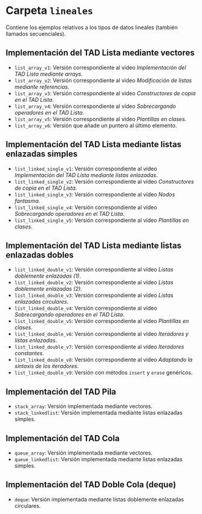 # Carpeta `lineales`

Contiene los ejemplos relativos a los tipos de datos lineales (también llamados secuenciales).

## Implementación del TAD Lista mediante vectores

 * `list_array_v1`: Versión correspondiente al vídeo *Implementación del TAD Lista mediante arrays*.
 * `list_array_v2`: Versión correspondiente al vídeo *Modificación de listas mediante referencias*.
 * `list_array_v3`: Versión correspondiente al vídeo *Constructores de copia en el TAD Lista*.
 * `list_array_v4`: Versión correspondiente al vídeo *Sobrecargando operadores en el TAD Lista*.
 * `list_array_v5`: Versión correspondiente al vídeo *Plantillas en clases*.
 * `list_array_v6`: Versión que añade un puntero al último elemento.


## Implementación del TAD Lista mediante listas enlazadas simples

 * `list_linked_single_v1`: Versión correspondiente al vídeo *Implementación del TAD Lista mediante listas enlazadas*.
 * `list_linked_single_v2`: Versión correspondiente al vídeo *Constructores de copia en el TAD Lista*.
 * `list_linked_single_v3`: Versión correspondiente al vídeo *Nodos fantasma*.
 * `list_linked_single_v4`: Versión correspondiente al vídeo *Sobrecargando operadores en el TAD Lista*.
 * `list_linked_single_v5`: Versión correspondiente al vídeo *Plantillas en clases*.

## Implementación del TAD Lista mediante listas enlazadas dobles

 * `list_linked_double_v1`: Versión correspondiente al vídeo *Listas doblemente enlazadas (1)*.
 * `list_linked_double_v2`: Versión correspondiente al vídeo *Listas doblemente enlazadas (2)*.
 * `list_linked_double_v3`: Versión correspondiente al vídeo *Listas enlazadas circulares*.
 * `list_linked_double_v4`: Versión correspondiente al vídeo *Sobrecargando operadores en el TAD Lista*.
 * `list_linked_double_v5`: Versión correspondiente al vídeo *Plantillas en clases*.
 * `list_linked_double_v6`: Versión correspondiente al vídeo *Iteradores y listas enlazadas*.
 * `list_linked_double_v7`: Versión correspondiente al vídeo *Iteradores constantes*.
 * `list_linked_double_v8`: Versión correspondiente al vídeo *Adaptando la sintaxis de los iteradores*.
 * `list_linked_double_v9`: Versión con métodos `insert` y `erase` genéricos.

## Implementación del TAD Pila

 * `stack_array`: Versión implementada mediante vectores.
 * `stack_linkedlist`: Versión implementada mediante listas enlazadas simples.


## Implementación del TAD Cola

 * `queue_array`: Versión implementada mediante vectores.
 * `queue_linkedlist`: Versión implementada mediante listas enlazadas simples.

## Implementación del TAD Doble Cola (deque)

 * `deque`: Versión implementada mediante listas doblemente enlazadas circulares.
